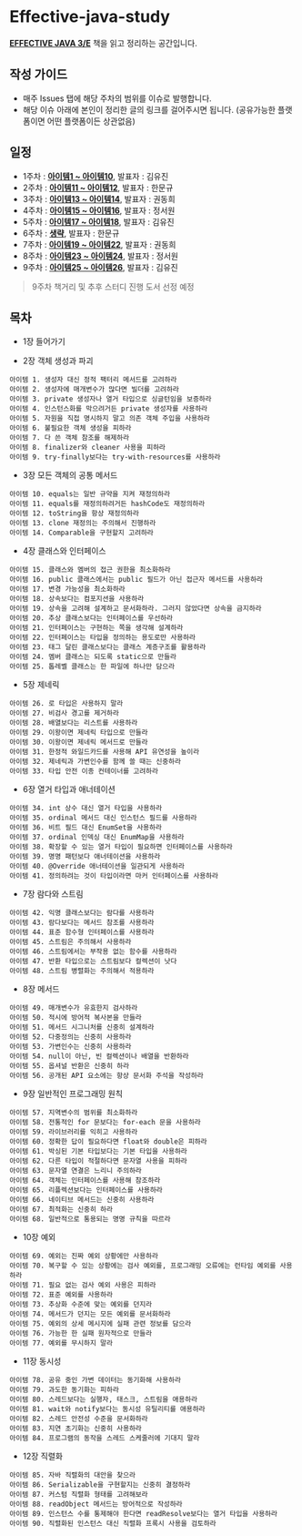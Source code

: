 # Effective-java-study

[**EFFECTIVE JAVA 3/E**](http://www.yes24.com/Product/Goods/65551284) 책을 읽고 정리하는 공간입니다.

## 작성 가이드
* 매주 Issues 탭에 해당 주차의 범위를 이슈로 발행합니다.
* 해당 이슈 아래에 본인이 정리한 글의 링크를 걸어주시면 됩니다. (공유가능한 플랫폼이면 어떤 플랫폼이든 상관없음)

## 일정
* 1주차 : [**아이템1 ~ 아이템10**](https://github.com/hmg0616/Effective-java-study/issues/1), 발표자 : 김유진
* 2주차 : [**아이템11 ~ 아이템12**](https://github.com/hmg0616/Effective-java-study/issues/2), 발표자 : 한문규
* 3주차 : [**아이템13 ~ 아이템14**](https://github.com/hmg0616/Effective-java-study/issues/3), 발표자 : 권동희
* 4주차 : [**아이템15 ~ 아이템16**](https://github.com/hmg0616/Effective-java-study/issues/4), 발표자 : 정서원
* 5주차 : [**아이템17 ~ 아이템18**](https://github.com/hmg0616/Effective-java-study/issues/5), 발표자 : 김유진
* 6주차 : [**생략**](https://github.com/hmg0616/Effective-java-study/issues/6), 발표자 : 한문규
* 7주차 : [**아이템19 ~ 아이템22**](https://github.com/hmg0616/Effective-java-study/issues/7), 발표자 : 권동희
* 8주차 : [**아이템23 ~ 아이템24**](https://github.com/hmg0616/Effective-java-study/issues/8), 발표자 : 정서원
* 9주차 : [**아이템25 ~ 아이템26**](https://github.com/hmg0616/Effective-java-study/issues/9), 발표자 : 김유진
> 9주차 책거리 및 추후 스터디 진행 도서 선정 예정

## 목차
* 1장 들어가기

* 2장 객체 생성과 파괴
```
아이템 1. 생성자 대신 정적 팩터리 메서드를 고려하라
아이템 2. 생성자에 매개변수가 많다면 빌더를 고려하라
아이템 3. private 생성자나 열거 타입으로 싱글턴임을 보증하라
아이템 4. 인스턴스화를 막으려거든 private 생성자를 사용하라
아이템 5. 자원을 직접 명시하지 말고 의존 객체 주입을 사용하라
아이템 6. 불필요한 객체 생성을 피하라
아이템 7. 다 쓴 객체 참조를 해제하라
아이템 8. finalizer와 cleaner 사용을 피하라
아이템 9. try-finally보다는 try-with-resources를 사용하라
```

* 3장 모든 객체의 공통 메서드
```
아이템 10. equals는 일반 규약을 지켜 재정의하라
아이템 11. equals를 재정의하려거든 hashCode도 재정의하라
아이템 12. toString을 항상 재정의하라
아이템 13. clone 재정의는 주의해서 진행하라
아이템 14. Comparable을 구현할지 고려하라
```

* 4장 클래스와 인터페이스
```
아이템 15. 클래스와 멤버의 접근 권한을 최소화하라
아이템 16. public 클래스에서는 public 필드가 아닌 접근자 메서드를 사용하라
아이템 17. 변경 가능성을 최소화하라
아이템 18. 상속보다는 컴포지션을 사용하라
아이템 19. 상속을 고려해 설계하고 문서화하라. 그러지 않았다면 상속을 금지하라
아이템 20. 추상 클래스보다는 인터페이스를 우선하라
아이템 21. 인터페이스는 구현하는 쪽을 생각해 설계하라
아이템 22. 인터페이스는 타입을 정의하는 용도로만 사용하라
아이템 23. 태그 달린 클래스보다는 클래스 계층구조를 활용하라
아이템 24. 멤버 클래스는 되도록 static으로 만들라
아이템 25. 톱레벨 클래스는 한 파일에 하나만 담으라
```

* 5장 제네릭
```
아이템 26. 로 타입은 사용하지 말라
아이템 27. 비검사 경고를 제거하라
아이템 28. 배열보다는 리스트를 사용하라
아이템 29. 이왕이면 제네릭 타입으로 만들라
아이템 30. 이왕이면 제네릭 메서드로 만들라
아이템 31. 한정적 와일드카드를 사용해 API 유연성을 높이라
아이템 32. 제네릭과 가변인수를 함께 쓸 때는 신중하라
아이템 33. 타입 안전 이종 컨테이너를 고려하라
```

* 6장 열거 타입과 애너테이션
```
아이템 34. int 상수 대신 열거 타입을 사용하라
아이템 35. ordinal 메서드 대신 인스턴스 필드를 사용하라
아이템 36. 비트 필드 대신 EnumSet을 사용하라
아이템 37. ordinal 인덱싱 대신 EnumMap을 사용하라
아이템 38. 확장할 수 있는 열거 타입이 필요하면 인터페이스를 사용하라
아이템 39. 명명 패턴보다 애너테이션을 사용하라
아이템 40. @Override 애너테이션을 일관되게 사용하라
아이템 41. 정의하려는 것이 타입이라면 마커 인터페이스를 사용하라
```

* 7장 람다와 스트림
```
아이템 42. 익명 클래스보다는 람다를 사용하라
아이템 43. 람다보다는 메서드 참조를 사용하라
아이템 44. 표준 함수형 인터페이스를 사용하라
아이템 45. 스트림은 주의해서 사용하라
아이템 46. 스트림에서는 부작용 없는 함수를 사용하라
아이템 47. 반환 타입으로는 스트림보다 컬렉션이 낫다
아이템 48. 스트림 병렬화는 주의해서 적용하라
```

* 8장 메서드
```
아이템 49. 매개변수가 유효한지 검사하라
아이템 50. 적시에 방어적 복사본을 만들라
아이템 51. 메서드 시그니처를 신중히 설계하라
아이템 52. 다중정의는 신중히 사용하라
아이템 53. 가변인수는 신중히 사용하라
아이템 54. null이 아닌, 빈 컬렉션이나 배열을 반환하라
아이템 55. 옵셔널 반환은 신중히 하라
아이템 56. 공개된 API 요소에는 항상 문서화 주석을 작성하라
```

* 9장 일반적인 프로그래밍 원칙
```
아이템 57. 지역변수의 범위를 최소화하라
아이템 58. 전통적인 for 문보다는 for-each 문을 사용하라
아이템 59. 라이브러리를 익히고 사용하라
아이템 60. 정확한 답이 필요하다면 float와 double은 피하라
아이템 61. 박싱된 기본 타입보다는 기본 타입을 사용하라
아이템 62. 다른 타입이 적절하다면 문자열 사용을 피하라
아이템 63. 문자열 연결은 느리니 주의하라
아이템 64. 객체는 인터페이스를 사용해 참조하라
아이템 65. 리플렉션보다는 인터페이스를 사용하라
아이템 66. 네이티브 메서드는 신중히 사용하라
아이템 67. 최적화는 신중히 하라
아이템 68. 일반적으로 통용되는 명명 규칙을 따르라
```

* 10장 예외
```
아이템 69. 예외는 진짜 예외 상황에만 사용하라
아이템 70. 복구할 수 있는 상황에는 검사 예외를, 프로그래밍 오류에는 런타임 예외를 사용하라
아이템 71. 필요 없는 검사 예외 사용은 피하라
아이템 72. 표준 예외를 사용하라
아이템 73. 추상화 수준에 맞는 예외를 던지라
아이템 74. 메서드가 던지는 모든 예외를 문서화하라
아이템 75. 예외의 상세 메시지에 실패 관련 정보를 담으라
아이템 76. 가능한 한 실패 원자적으로 만들라
아이템 77. 예외를 무시하지 말라
```

* 11장 동시성
```
아이템 78. 공유 중인 가변 데이터는 동기화해 사용하라
아이템 79. 과도한 동기화는 피하라
아이템 80. 스레드보다는 실행자, 태스크, 스트림을 애용하라
아이템 81. wait와 notify보다는 동시성 유틸리티를 애용하라
아이템 82. 스레드 안전성 수준을 문서화하라
아이템 83. 지연 초기화는 신중히 사용하라
아이템 84. 프로그램의 동작을 스레드 스케줄러에 기대지 말라
```

* 12장 직렬화
```
아이템 85. 자바 직렬화의 대안을 찾으라
아이템 86. Serializable을 구현할지는 신중히 결정하라
아이템 87. 커스텀 직렬화 형태를 고려해보라
아이템 88. readObject 메서드는 방어적으로 작성하라
아이템 89. 인스턴스 수를 통제해야 한다면 readResolve보다는 열거 타입을 사용하라
아이템 90. 직렬화된 인스턴스 대신 직렬화 프록시 사용을 검토하라
```
